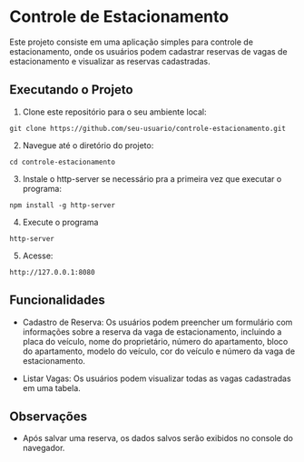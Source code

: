 # Controle de Estacionamento

Este projeto consiste em uma aplicação simples para controle de estacionamento, onde os usuários podem cadastrar reservas de vagas de estacionamento e visualizar as reservas cadastradas.

## Executando o Projeto

1. Clone este repositório para o seu ambiente local:

```git clone https://github.com/seu-usuario/controle-estacionamento.git```


2. Navegue até o diretório do projeto:

```cd controle-estacionamento```


3. Instale o http-server se necessário pra a primeira vez que executar o programa:

```npm install -g http-server```


4. Execute o programa

```http-server```


5. Acesse:

```http://127.0.0.1:8080```

## Funcionalidades

- Cadastro de Reserva: Os usuários podem preencher um formulário com informações sobre a reserva da vaga de estacionamento, incluindo a placa do veículo, nome do proprietário, número do apartamento, bloco do apartamento, modelo do veículo, cor do veículo e número da vaga de estacionamento.

- Listar Vagas: Os usuários podem visualizar todas as vagas cadastradas em uma tabela.

## Observações

- Após salvar uma reserva, os dados salvos serão exibidos no console do navegador.
